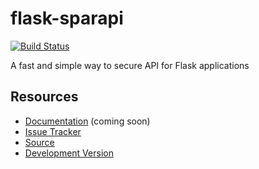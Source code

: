 flask-sparapi
=============

[![Build Status](https://magnum.travis-ci.com/sovanna/flask-sparapi.svg?token=qzFu9Qfosru1rcm6YHB5&branch=master)](https://magnum.travis-ci.com/sovanna/flask-sparapi)

A fast and simple way to secure API for Flask applications

Resources
---------

- [Documentation](http://packages.python.org/Flask-Sparapi) (coming soon)
- [Issue Tracker](https://github.com/sovanna/flask-sparapi/issues)
- [Source](https://github.com/sovanna/flask-sparapi)
- [Development Version](https://github.com/sovanna/flask-sparapi/raw/develop#egg=Flask-Sparapi-dev)